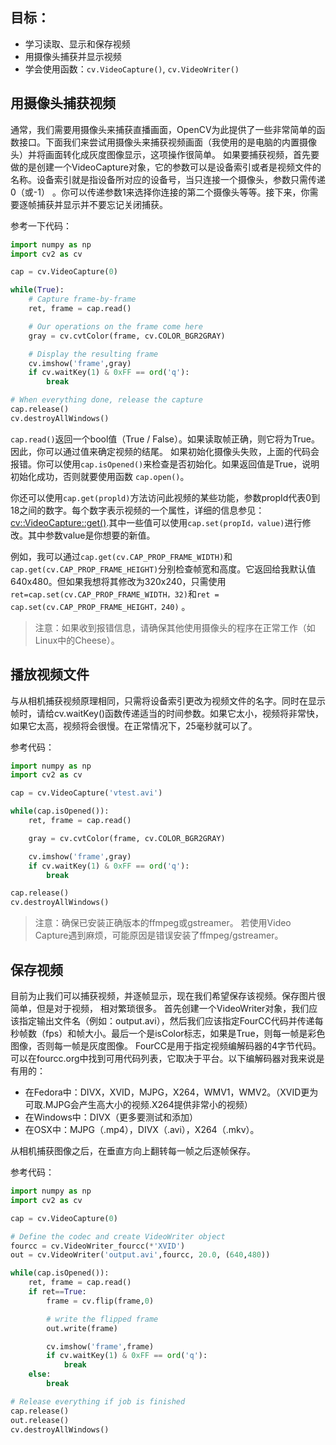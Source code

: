 ## 目标：
- 学习读取、显示和保存视频
- 用摄像头捕获并显示视频
- 学会使用函数：`cv.VideoCapture()`, `cv.VideoWriter()`

## 用摄像头捕获视频
通常，我们需要用摄像头来捕获直播画面，OpenCV为此提供了一些非常简单的函数接口。下面我们来尝试用摄像头来捕获视频画面（我使用的是电脑的内置摄像头）并将画面转化成灰度图像显示，这项操作很简单。
如果要捕获视频，首先要做的是创建一个VideoCapture对象，它的参数可以是设备索引或者是视频文件的名称。设备索引就是指设备所对应的设备号，当只连接一个摄像头，参数只需传递0（或-1） 。你可以传递参数1来选择你连接的第二个摄像头等等。接下来，你需要逐帧捕获并显示并不要忘记关闭捕获。

参考一下代码：

```python
import numpy as np
import cv2 as cv

cap = cv.VideoCapture(0)

while(True):
    # Capture frame-by-frame
    ret, frame = cap.read()    

    # Our operations on the frame come here
    gray = cv.cvtColor(frame, cv.COLOR_BGR2GRAY)

    # Display the resulting frame
    cv.imshow('frame',gray)
    if cv.waitKey(1) & 0xFF == ord('q'):
        break

# When everything done, release the capture
cap.release()
cv.destroyAllWindows()
```

`cap.read()`返回一个bool值（True / False）。如果读取帧正确，则它将为True。因此，你可以通过值来确定视频的结尾。
如果初始化摄像头失败，上面的代码会报错。你可以使用`cap.isOpened()`来检查是否初始化。如果返回值是True，说明初始化成功，否则就要使用函数 `cap.open()`。

你还可以使用`cap.get(propld)`方法访问此视频的某些功能，参数propId代表0到18之间的数字。每个数字表示视频的一个属性，详细的信息参见：[cv::VideoCapture::get()](https://docs.opencv.org/4.0.0/d8/dfe/classcv_1_1VideoCapture.html#aa6480e6972ef4c00d74814ec841a2939).其中一些值可以使用`cap.set(propId，value)`进行修改。其中参数value是你想要的新值。

例如，我可以通过`cap.get(cv.CAP_PROP_FRAME_WIDTH)`和`cap.get(cv.CAP_PROP_FRAME_HEIGHT)`分别检查帧宽和高度。它返回给我默认值640x480。但如果我想将其修改为320x240，只需使用`ret=cap.set(cv.CAP_PROP_FRAME_WIDTH，32)`和`ret = cap.set(cv.CAP_PROP_FRAME_HEIGHT，240)` 。

> 注意：如果收到报错信息，请确保其他使用摄像头的程序在正常工作（如Linux中的Cheese）。

## 播放视频文件

与从相机捕获视频原理相同，只需将设备索引更改为视频文件的名字。同时在显示帧时，请给cv.waitKey()函数传递适当的时间参数。如果它太小，视频将非常快，如果它太高，视频将会很慢。在正常情况下，25毫秒就可以了。

参考代码：
```python
import numpy as np
import cv2 as cv

cap = cv.VideoCapture('vtest.avi')

while(cap.isOpened()):
    ret, frame = cap.read()

    gray = cv.cvtColor(frame, cv.COLOR_BGR2GRAY)

    cv.imshow('frame',gray)
    if cv.waitKey(1) & 0xFF == ord('q'):
        break

cap.release()
cv.destroyAllWindows()
```

> 注意：确保已安装正确版本的ffmpeg或gstreamer。 若使用Video Capture遇到麻烦，可能原因是错误安装了ffmpeg/gstreamer。

## 保存视频
目前为止我们可以捕获视频，并逐帧显示，现在我们希望保存该视频。保存图片很简单，但是对于视频， 相对繁琐很多。
首先创建一个VideoWriter对象，我们应该指定输出文件名（例如：output.avi），然后我们应该指定FourCC代码并传递每秒帧数（fps）和帧大小。最后一个是isColor标志，如果是True，则每一帧是彩色图像，否则每一帧是灰度图像。
FourCC是用于指定视频编解码器的4字节代码。可以在fourcc.org中找到可用代码列表，它取决于平台。以下编解码器对我来说是有用的：
- 在Fedora中：DIVX，XVID，MJPG，X264，WMV1，WMV2。（XVID更为可取.MJPG会产生高大小的视频.X264提供非常小的视频）
- 在Windows中：DIVX（更多要测试和添加）
 - 在OSX中：MJPG（.mp4），DIVX（.avi），X264（.mkv）。

从相机捕获图像之后，在垂直方向上翻转每一帧之后逐帧保存。

参考代码：

```python
import numpy as np
import cv2 as cv

cap = cv.VideoCapture(0)

# Define the codec and create VideoWriter object
fourcc = cv.VideoWriter_fourcc(*'XVID')
out = cv.VideoWriter('output.avi',fourcc, 20.0, (640,480))

while(cap.isOpened()):
    ret, frame = cap.read()
    if ret==True:
        frame = cv.flip(frame,0)

        # write the flipped frame
        out.write(frame)

        cv.imshow('frame',frame)
        if cv.waitKey(1) & 0xFF == ord('q'):
            break
    else:
        break

# Release everything if job is finished
cap.release()
out.release()
cv.destroyAllWindows()
```
